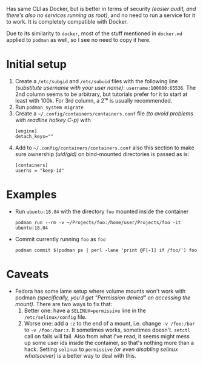 Has same CLI as Docker, but is better in terms of security *(easier audit, and there's also no services running as root)*, and no need to run a service for it to work. It is completely compatible with Docker.

Due to its similarity to `docker`, most of the stuff mentioned in `docker.md` applied to `podman` as well, so I see no need to copy it here.

# Initial setup

1. Create a `/etc/subgid` and `/etc/subuid` files with the following line *(substitute username with your user name)*: `username:100000:65536`. The 2nd column seems to be arbitrary, but tutorials prefer for it to start at least with 100k. For 3rd column, a 2¹⁶ is usually recommended.
2. Run `podman system migrate`
3. Create a `~/.config/containers/containers.conf` file *(to avoid problems with readline hotkey C-p)* with
    ```
    [engine]
    detach_keys=""
    ```
4. Add to `~/.config/containers/containers.conf` also this section to make sure ownership *(uid/gid)* on bind-mounted directories is passed as is:
    ```
    [containers]
    userns = "keep-id"
    ```

# Examples

* Run `ubuntu:18.04` with the directory `foo` mounted inside the container
    ```
    podman run --rm -v ~/Projects/foo:/home/user/Projects/foo -it ubuntu:18.04
    ```
* Commit currently running `foo` as `foo`
    ```
    podman commit $(podman ps | perl -lane 'print @F[-1] if /foo/') foo
    ```

# Caveats

* Fedora has some lame setup where volume mounts won't work with podman *(specifically, you'll get "Permission denied" on accessing the mount)*. There are two ways to fix that:
  1. Better one: have a `SELINUX=permissive` line in the `/etc/selinux/config` file.
  2. Worse one: add a `:z` to the end of a mount, i.e. change `-v /foo:/bar` to `-v /foo:/bar:z`. It sometimes works, sometimes doesn't. `setctl` call on fails will fail. Also from what I've read, it seems might mess up some user ids inside the container, so that's nothing more than a hack. Setting `selinux` to `permissive` *(or even disabling selinux whatsoever)* is a better way to deal with this.
